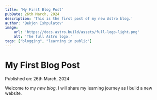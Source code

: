 ```yaml
---
title: 'My First Blog Post'
pubDate: 26th March, 2024
description: 'This is the first post of my new Astro blog.'
author: 'Bekjon Ishpulatov'
image:
    url: 'https://docs.astro.build/assets/full-logo-light.png'
    alt: 'The full Astro logo.'
tags: ["blogging", "learning in public"]
---
```

# My First Blog Post

Published on: 26th March, 2024

Welcome to my _new blog_, I will share my learning journey as I build a new website.
